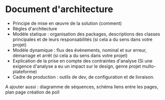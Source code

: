 # Document d'architecture

- Principe de mise en œuvre de la solution (comment)
- Règles d'architecture
- Modèle statique : organisation des packages, descriptions des classes principales et de leurs responsabilités (si cela a du sens dans votre projet)
- Modèle dynamique : flux des événements, nominal et sur erreur, démarrage et arrêt (si cela a du sens dans votre projet)
- Explication de la prise en compte des contraintes d'analyse (Si une exigence d'analyse a eu un impact sur le design, genre projet multo-plateforme)
- Cadre de production : outils de dev, de configuration et de livraison.

A ajouter aussi : diagramme de séquences, schéma liens entre les pages, plan page création de poll
